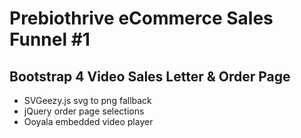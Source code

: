 # Prebiothrive eCommerce Sales Funnel #1
## Bootstrap 4 Video Sales Letter & Order Page
* SVGeezy.js svg to png fallback
* jQuery order page selections
* Ooyala embedded video player
